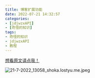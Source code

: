 ```yaml
---
title: 博客扩展功能
date: 2022-07-21 14:32:57
categories:
- [jdjwzxAPI]
- [奇怪的知识]
tags:
- 奇怪的知识
- jdjwzxAPI
- 教程
---
```

[想看原文请点我！](https://shoka.lostyu.me/computer-science/note/theme-shoka-doc/special/)

![21-7-2022_13058_shoka.lostyu.me.jpeg](https://cdn.jdjwzxapi.fun/21-7-2022_13058_shoka.lostyu.me.jpeg)
